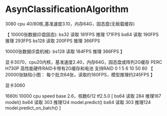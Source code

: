 # AsynClassificationAlgorithm
3080 cpu 40/80核,基准速度3.10，内存64G，固态盘(无板载缓存)

【
10000张数据(D盘固态):
bs32 读取 181FPS 推理 171FPS
bs64 读取 190FPS 推理 293FPS
bs128 读取 200FPS 推理 366FPS

10000张数据(E盘机械):
bs128 读取 184FPS 推理 366FPS
】

显卡3070，cpu20内核，基准速度2.40，内存64G，固态盘或阵列2G缓存
PERC H730P 高性能硬件RAID卡带有2G缓存和电池 支持RAID 0 1 5 6 10 50 60
【
20000张缺陷小图：
每个批次64张，读取约160FPS，模型推理约245FPS
】

显卡3060


1660ti 10000 cpu speed base 2.6，核数6/12  tf2.5.0
[
bs64  读取 284  推理167    model()
bs64  读取 303 推理124    model.predict()
bs64  读取 303 推理124    model.predict_on_batch()
]



